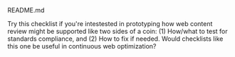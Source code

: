 README.md

Try this checklist if you're intestested in prototyping how web content review might be supported like two sides of a coin: (1) How/what to test for standards compliance, and (2) How to fix if needed. Would checklists like this one be useful in continuous web optimization?</p>
    
